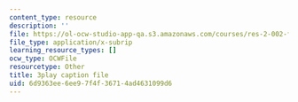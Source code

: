 ```yaml
---
content_type: resource
description: ''
file: https://ol-ocw-studio-app-qa.s3.amazonaws.com/courses/res-2-002-finite-element-procedures-for-solids-and-structures-spring-2010/6d9363ee6ee97f4f36714ad4631099d6_4-ehnTIyV0A.srt
file_type: application/x-subrip
learning_resource_types: []
ocw_type: OCWFile
resourcetype: Other
title: 3play caption file
uid: 6d9363ee-6ee9-7f4f-3671-4ad4631099d6
---
```

